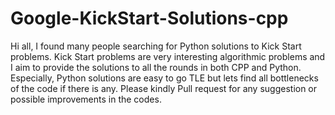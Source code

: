 # Google-KickStart-Solutions-cpp
  Hi all, I found many people searching for Python solutions to Kick Start problems. Kick Start problems are very interesting algorithmic problems and I aim to provide the solutions to all the rounds in both CPP and Python. Especially, Python solutions are easy to go TLE but lets find all bottlenecks of the code if there is any. Please kindly Pull request for any suggestion or possible improvements in the codes.

